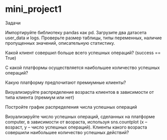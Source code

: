 # mini_project1
Задачи

Импортируйте библиотеку pandas как pd. Загрузите два датасета user_data и logs. Проверьте размер таблицы, типы переменных, наличие пропущенных значений, описательную статистику.

Какой клиент совершил больше всего успешных операций? (success == True)

С какой платформы осуществляется наибольшее количество успешных операций?

Какую платформу предпочитают премиумные клиенты?

Визуализируйте распределение возраста клиентов в зависимости от типа клиента (премиум или нет)

Постройте график распределения числа успешных операций

Визуализируйте число успешных операций, сделанных на платформе computer, в зависимости от возраста, используя sns.countplot (x – возраст, y – число успешных операций). Клиенты какого возраста совершили наибольшее количество успешных действий?
